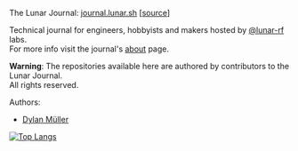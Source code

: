 The Lunar Journal: [journal.lunar.sh](https://journal.lunar.sh/) [[source](https://github.com/lunarjournal/lunarjournal.github.io)]

Technical journal for engineers, hobbyists and makers hosted by [@lunar-rf](https://github.com/lunar-rf) labs.<br>
For more info visit the journal's [about](https://journal.lunar.sh/about/) page.

**Warning**: The repositories available here are authored by contributors to the Lunar Journal.<br>
All rights reserved.

Authors: 
- [Dylan Müller](https://www.linkedin.com/in/lunarjournal)

[![Top Langs](https://github-readme-stats-48wc.vercel.app/api/top-langs/?username=lunarjournal&layout=compact)](https://github.com/lunarjournal/github-readme-stats)


